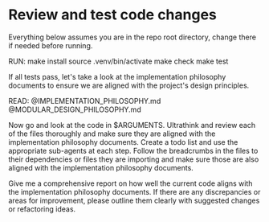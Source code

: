 # Review and test code changes

Everything below assumes you are in the repo root directory, change there if needed before running.

RUN:
make install
source .venv/bin/activate
make check
make test

If all tests pass, let's take a look at the implementation philosophy documents to ensure we are aligned with the project's design principles.

READ:
@IMPLEMENTATION_PHILOSOPHY.md
@MODULAR_DESIGN_PHILOSOPHY.md

Now go and look at the code in $ARGUMENTS. Ultrathink and review each of the files thoroughly and make sure they are aligned with the implementation philosophy documents. Create a todo list and use the appropriate sub-agents at each step. Follow the breadcrumbs in the files to their dependencies or files they are importing and make sure those are also aligned with the implementation philosophy documents.

Give me a comprehensive report on how well the current code aligns with the implementation philosophy documents. If there are any discrepancies or areas for improvement, please outline them clearly with suggested changes or refactoring ideas.
